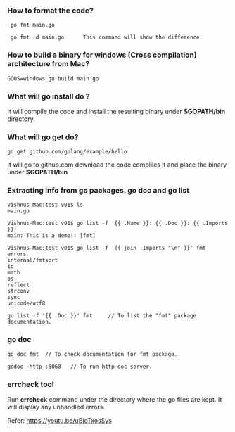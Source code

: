 ### How to format the code?    

     go fmt main.go

     go fmt -d main.go      This command will show the difference.
    
### How to build a binary for windows (Cross compilation) architecture from Mac?

    GOOS=windows go build main.go

### What will **go install** do ?

It will compile the code and install the resulting binary under **$GOPATH/bin** directory.

### What will **go get** do?

    go get github.com/golang/example/hello

It will go to github.com download the code compliles it and place the binary under **$GOPATH/bin** 

### Extracting info from go packages. **go doc and go list**

    Vishnus-Mac:test v01$ ls
    main.go
    
    Vishnus-Mac:test v01$ go list -f '{{ .Name }}: {{ .Doc }}: {{ .Imports }}'
    main: This is a demo!: [fmt]

    Vishnus-Mac:test v01$ go list -f '{{ join .Imports "\n" }}' fmt
    errors
    internal/fmtsort
    io
    math
    os
    reflect
    strconv
    sync
    unicode/utf8

    go list -f '{{ .Doc }}' fmt     // To list the "fmt" package documentation.

### go doc

    go doc fmt  // To check documentation for fmt package.

    godoc -http :6060   // To run http doc server.

### **errcheck** tool

Run  **errcheck** command under the directory where the go files are kept. It will display any unhandled errors.


Refer: https://youtu.be/uBjoTxosSys


    